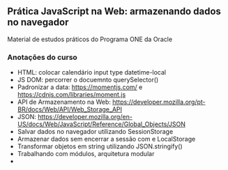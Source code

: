 ## Prática JavaScript na Web: armazenando dados no navegador
Material de estudos práticos do Programa ONE da Oracle

### Anotações do curso

* HTML: colocar calendário input type datetime-local
* JS DOM: percorrer o docuemnto querySelector()
* Padronizar a data: https://momentjs.com/ e https://cdnjs.com/libraries/moment.js
* API de Armazenamento na Web: https://developer.mozilla.org/pt-BR/docs/Web/API/Web_Storage_API
* JSON: https://developer.mozilla.org/en-US/docs/Web/JavaScript/Reference/Global_Objects/JSON
* Salvar dados no navegador utilizando SessionStorage
* Armazenar dados sem encerrar a sessão com e LocalStorage
* Transformar objetos em string utilizando JSON.stringify()
* Trabalhando com módulos, arquitetura modular
* 